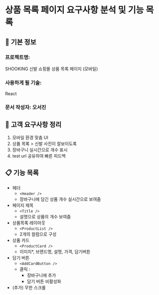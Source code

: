 # 상품 목록 페이지 요구사항 분석 및 기능 목록

## 📌 기본 정보
### 프로젝트명: 
SHOOKING 신발 쇼핑몰 상품 목록 페이지 (모바일)

### 사용하게 될 기술: 
React

### 문서 작성자: 오서진

## 📝 고객 요구사항 정리
1. 모바일 환경 맞춤 UI
2. 상품 목록 > 신발 사진이 잘보이도록
3. 장바구니 실시간으로 개수 표시
4. test url 공유하여 빠른 피드백

## 📋 기능 목록
- 헤더
  - `<Header />`
  - 장바구니에 담긴 상품 개수 실시간으로 보여줌
- 페이지 제목
  - `<Title />`
  - 설명으로 상품의 개수 보여줌
- 상품목록 레이아웃
  - `<ProductList />`
  - 2개의 컬럼으로 구성
- 상품 카드
  - `<ProductCard />`
  - 이미지*, 브랜드명, 설명, 가격, 담기버튼
- 담기 버튼
  - `<AddCardButton />`
  - 클릭 : 
    - 장바구니에 추가
    - 담기 버튼 비활성화
- (추가) 무한 스크롤
